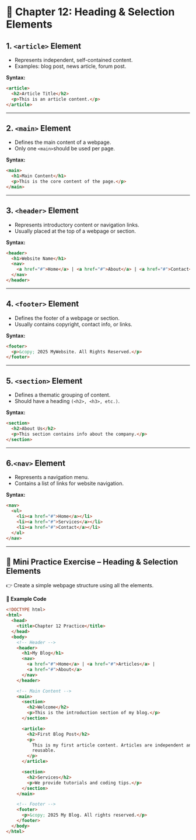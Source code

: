 # 📘 Chapter 12: Heading & Selection Elements

## 1. `<article>` Element

- Represents independent, self-contained content.
- Examples: blog post, news article, forum post.

**Syntax:**

```html
<article>
  <h2>Article Title</h2>
  <p>This is an article content.</p>
</article>
```

---

## 2. `<main>` Element

- Defines the main content of a webpage.
- Only one `<main>`should be used per page.

**Syntax:**

```html
<main>
  <h1>Main Content</h1>
  <p>This is the core content of the page.</p>
</main>
```

---

## 3. `<header>` Element

- Represents introductory content or navigation links.
- Usually placed at the top of a webpage or section.

**Syntax:**

```html
<header>
  <h1>Website Name</h1>
  <nav>
    <a href="#">Home</a> | <a href="#">About</a> | <a href="#">Contact</a>
  </nav>
</header>
```

---

## 4. `<footer>` Element

- Defines the footer of a webpage or section.
- Usually contains copyright, contact info, or links.

**Syntax:**

```html
<footer>
  <p>&copy; 2025 MyWebsite. All Rights Reserved.</p>
</footer>
```

---

## 5. `<section>` Element

- Defines a thematic grouping of content.
- Should have a heading `(<h2>, <h3>, etc.)`.

**Syntax:**

```html
<section>
  <h2>About Us</h2>
  <p>This section contains info about the company.</p>
</section>
```

---

## 6.`<nav>` Element

- Represents a navigation menu.
- Contains a list of links for website navigation.

**Syntax:**

```html
<nav>
  <ul>
    <li><a href="#">Home</a></li>
    <li><a href="#">Services</a></li>
    <li><a href="#">Contact</a></li>
  </ul>
</nav>
```

---

## 🎯 Mini Practice Exercise – Heading & Selection Elements

👉 Create a simple webpage structure using all the elements.

**🔹 Example Code**

```html
<!DOCTYPE html>
<html>
  <head>
    <title>Chapter 12 Practice</title>
  </head>
  <body>
    <!-- Header -->
    <header>
      <h1>My Blog</h1>
      <nav>
        <a href="#">Home</a> | <a href="#">Articles</a> |
        <a href="#">About</a>
      </nav>
    </header>

    <!-- Main Content -->
    <main>
      <section>
        <h2>Welcome</h2>
        <p>This is the introduction section of my blog.</p>
      </section>

      <article>
        <h2>First Blog Post</h2>
        <p>
          This is my first article content. Articles are independent and
          reusable.
        </p>
      </article>

      <section>
        <h2>Services</h2>
        <p>We provide tutorials and coding tips.</p>
      </section>
    </main>

    <!-- Footer -->
    <footer>
      <p>&copy; 2025 My Blog. All rights reserved.</p>
    </footer>
  </body>
</html>
```

